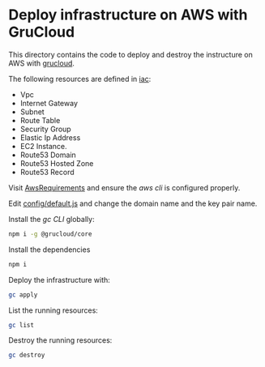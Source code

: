# Deploy infrastructure on AWS with GruCloud

This directory contains the code to deploy and destroy the instructure on AWS with [grucloud](https://grucloud.com).

The following resources are defined in [iac](./iac.js):

- Vpc
- Internet Gateway
- Subnet
- Route Table
- Security Group
- Elastic Ip Address
- EC2 Instance.
- Route53 Domain
- Route53 Hosted Zone
- Route53 Record

Visit [AwsRequirements](https://www.grucloud.com/docs/aws/AwsRequirements) and ensure the _aws cli_ is configured properly.

Edit [config/default.js](config/default.js) and change the domain name and the key pair name.

Install the _gc CLI_ globally:

```sh
npm i -g @grucloud/core
```

Install the dependencies

```sh
npm i
```

Deploy the infrastructure with:

```sh
gc apply
```

List the running resources:

```sh
gc list
```

Destroy the running resources:

```sh
gc destroy
```
